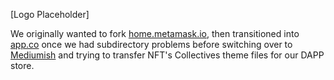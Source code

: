[Logo Placeholder]

We originally wanted to fork [home.metamask.io](home.metamask.io), then transitioned into [app.co](app.co) once we had subdirectory problems before switching over to [Mediumish](https://github.com/wowthemesnet/mediumish-theme-jekyll) and trying to transfer NFT's Collectives theme files for our DAPP store.
